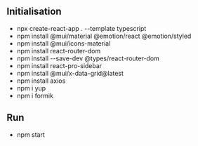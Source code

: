 ## Initialisation
- npx create-react-app . --template typescript
- npm install @mui/material @emotion/react @emotion/styled
- npm install @mui/icons-material
- npm install react-router-dom
- npm install --save-dev @types/react-router-dom
- npm install react-pro-sidebar
- npm install @mui/x-data-grid@latest
- npm install axios
- npm i yup
- npm i formik


## Run
- npm start